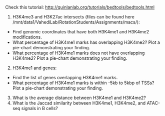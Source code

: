 Check this tutorial: http://quinlanlab.org/tutorials/bedtools/bedtools.html

1.	H3K4me3 and H3K27ac intersects (files can be found here /mnt/data1/VahediLab/RotationStudents/Assignments/macs/):
  * Find genomic coordinates that have both H3K4me1 and H3K4me2 modifications. 
  * What percentage of H3K4me1 marks has overlapping H3K4me2? Plot a pie-chart demonstrating your finding.
  * What percentage of H3K4me1 marks does not have overlapping H3K4me2? Plot a pie-chart demonstrating your finding.
2.	H3K4me1 and genes:
  * Find the list of genes overlapping H3K4me1 marks.
  * What percentage of H3K4me1 marks is within -5kb to 5kbp of TSSs? Plot a pie-chart demonstrating your finding.
3. What is the average distance between H3K4me1 and H3K4me2?
4. What is the Jaccad similarity between H3K4me1, H3K4me2, and ATAC-seq signals in B cells?
